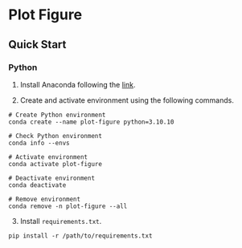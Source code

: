 # Plot Figure

## Quick Start

### Python

1. Install Anaconda following the [link](https://docs.anaconda.com/anaconda/install/index.html).

2. Create and activate environment using the following commands.
```
# Create Python environment
conda create --name plot-figure python=3.10.10

# Check Python environment
conda info --envs

# Activate environment
conda activate plot-figure

# Deactivate environment
conda deactivate

# Remove environment
conda remove -n plot-figure --all
```

3. Install `requirements.txt`.
```
pip install -r /path/to/requirements.txt
```
